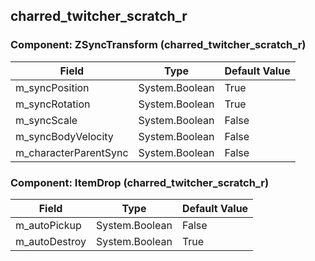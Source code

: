 ## charred_twitcher_scratch_r

### Component: ZSyncTransform (charred_twitcher_scratch_r)

|Field|Type|Default Value|
|-----|----|-------------|
|m_syncPosition|System.Boolean|True|
|m_syncRotation|System.Boolean|True|
|m_syncScale|System.Boolean|False|
|m_syncBodyVelocity|System.Boolean|False|
|m_characterParentSync|System.Boolean|False|

### Component: ItemDrop (charred_twitcher_scratch_r)

|Field|Type|Default Value|
|-----|----|-------------|
|m_autoPickup|System.Boolean|False|
|m_autoDestroy|System.Boolean|True|

